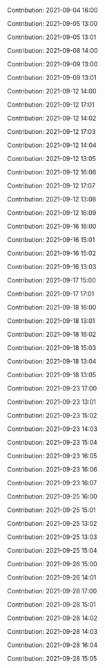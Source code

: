 Contribution: 2021-09-04 16:00

Contribution: 2021-09-05 13:00

Contribution: 2021-09-05 13:01

Contribution: 2021-09-08 14:00

Contribution: 2021-09-09 13:00

Contribution: 2021-09-09 13:01

Contribution: 2021-09-12 14:00

Contribution: 2021-09-12 17:01

Contribution: 2021-09-12 14:02

Contribution: 2021-09-12 17:03

Contribution: 2021-09-12 14:04

Contribution: 2021-09-12 13:05

Contribution: 2021-09-12 16:06

Contribution: 2021-09-12 17:07

Contribution: 2021-09-12 13:08

Contribution: 2021-09-12 16:09

Contribution: 2021-09-16 16:00

Contribution: 2021-09-16 15:01

Contribution: 2021-09-16 15:02

Contribution: 2021-09-16 13:03

Contribution: 2021-09-17 15:00

Contribution: 2021-09-17 17:01

Contribution: 2021-09-18 16:00

Contribution: 2021-09-18 13:01

Contribution: 2021-09-18 16:02

Contribution: 2021-09-18 15:03

Contribution: 2021-09-18 13:04

Contribution: 2021-09-18 13:05

Contribution: 2021-09-23 17:00

Contribution: 2021-09-23 13:01

Contribution: 2021-09-23 15:02

Contribution: 2021-09-23 14:03

Contribution: 2021-09-23 15:04

Contribution: 2021-09-23 16:05

Contribution: 2021-09-23 16:06

Contribution: 2021-09-23 16:07

Contribution: 2021-09-25 16:00

Contribution: 2021-09-25 15:01

Contribution: 2021-09-25 13:02

Contribution: 2021-09-25 13:03

Contribution: 2021-09-25 15:04

Contribution: 2021-09-26 15:00

Contribution: 2021-09-26 14:01

Contribution: 2021-09-28 17:00

Contribution: 2021-09-28 15:01

Contribution: 2021-09-28 14:02

Contribution: 2021-09-28 14:03

Contribution: 2021-09-28 16:04

Contribution: 2021-09-28 15:05

